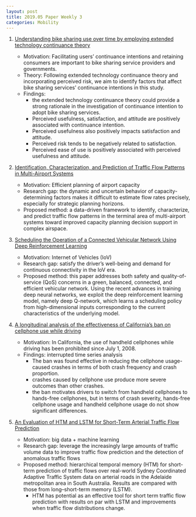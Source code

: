 ```yaml
---
layout: post
title: 2019.05 Paper Weekly 3
categories: Mobility
---
```


1. [Understanding bike sharing use over time by employing extended technology continuance theory](https://www.sciencedirect.com/science/article/pii/S0965856418316768#!)

    - Motivation: Facilitating users’ continuance intentions and retaining consumers are important to bike sharing service providers and governments. 
    - Theory: Following extended technology continuance theory and incorporating perceived risk, we aim to identify factors that affect bike sharing services’ continuance intentions in this study. 
    - Findings: 
        - the extended technology continuance theory could provide a strong rationale in the investigation of continuance intention to adopt bike sharing services.
        - Perceived usefulness, satisfaction, and attitude are positively associated with continuance intention. 
        - Perceived usefulness also positively impacts satisfaction and attitude. 
        - Perceived risk tends to be negatively related to satisfaction. 
        - Perceived ease of use is positively associated with perceived usefulness and attitude.

2. [Identification, Characterization, and Prediction of Traffic Flow Patterns in Multi-Airport Systems](https://ieeexplore.ieee.org/document/8373742)

    - Motivation: Efficient planning of airport capacity
    - Research gap: the dynamic and uncertain behavior of capacity-determining factors makes it difficult to estimate flow rates precisely, especially for strategic planning horizons.
    - Proposed method:  a data-driven framework to identify, characterize, and predict traffic flow patterns in the terminal area of multi-airport systems toward improved capacity planning decision support in complex airspace. 

3. [Scheduling the Operation of a Connected Vehicular Network Using Deep Reinforcement Learning](https://ieeexplore.ieee.org/document/8365853)

    - Motivation: Internet of Vehicles (IoV)
    - Research gap: satisfy the driver’s well-being and demand for continuous connectivity in the IoV era.
    - Proposed method: this paper addresses both safety and quality-of-service (QoS) concerns in a green, balanced, connected, and efficient vehicular network. Using the recent advances in training deep neural networks, we exploit the deep reinforcement learning model, namely deep Q-network, which learns a scheduling policy from high-dimensional inputs corresponding to the current characteristics of the underlying model.

4. [A longitudinal analysis of the effectiveness of California’s ban on cellphone use while driving](https://www.sciencedirect.com/science/article/pii/S0965856418313272)

    - Motivation: In California, the use of handheld cellphones while driving has been prohibited since July 1, 2008.
    - Findings: interrupted time series analysis
        - The ban was found effective in reducing the cellphone usage-caused crashes in terms of both crash frequency and crash proportion. 
        - crashes caused by cellphone use produce more severe outcomes than other crashes.
        - the ban motivates drivers to switch from handheld cellphones to hands-free cellphones, but in terms of crash severity, hands-free cellphone usage and handheld cellphone usage do not show significant differences. 

5. [An Evaluation of HTM and LSTM for Short-Term Arterial Traffic Flow Prediction](https://ieeexplore.ieee.org/document/8424074)

    - Motivation: big data + machine learning
    - Research gap: leverage the increasingly large amounts of traffic volume data to improve traffic flow prediction and the detection of anomalous traffic flows
    - Proposed method: hierarchical temporal memory (HTM) for short-term prediction of traffic flows over real-world Sydney Coordinated Adaptive Traffic System data on arterial roads in the Adelaide metropolitan area in South Australia. Results are compared with those from long–short-term memory (LSTM).
        - HTM has potential as an effective tool for short term traffic flow prediction with results on par with LSTM and improvements when traffic flow distributions change.